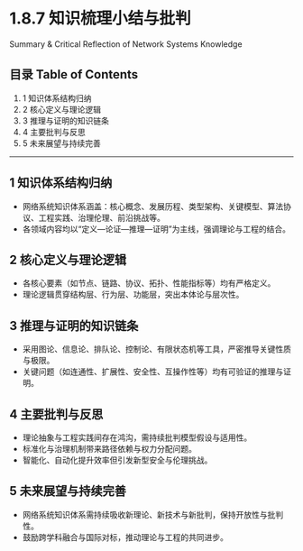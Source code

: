 # 1.8.7 知识梳理小结与批判

Summary & Critical Reflection of Network Systems Knowledge

## 目录 Table of Contents

1. 1 知识体系结构归纳
2. 2 核心定义与理论逻辑
3. 3 推理与证明的知识链条
4. 4 主要批判与反思
5. 5 未来展望与持续完善

---

## 1 知识体系结构归纳

- 网络系统知识体系涵盖：核心概念、发展历程、类型架构、关键模型、算法协议、工程实践、治理伦理、前沿挑战等。
- 各领域内容均以“定义—论证—推理—证明”为主线，强调理论与工程的结合。

## 2 核心定义与理论逻辑

- 各核心要素（如节点、链路、协议、拓扑、性能指标等）均有严格定义。
- 理论逻辑贯穿结构层、行为层、功能层，突出本体论与层次性。

## 3 推理与证明的知识链条

- 采用图论、信息论、排队论、控制论、有限状态机等工具，严密推导关键性质与极限。
- 关键问题（如连通性、扩展性、安全性、互操作性等）均有可验证的推理与证明。

## 4 主要批判与反思

- 理论抽象与工程实践间存在鸿沟，需持续批判模型假设与适用性。
- 标准化与治理机制带来路径依赖与权力分配问题。
- 智能化、自动化提升效率但引发新型安全与伦理挑战。

## 5 未来展望与持续完善

- 网络系统知识体系需持续吸收新理论、新技术与新批判，保持开放性与批判性。
- 鼓励跨学科融合与国际对标，推动理论与工程的共同进步。
